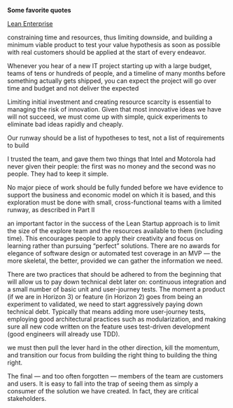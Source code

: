 **Some favorite quotes**

[Lean Enterprise](https://kindle.amazon.com/work/lean-enterprise-performance-organizations-innovate-ebook/B00DYALZDE/B00QL5MSF8)


constraining time and resources, thus limiting downside, and building a minimum viable product to test your value
hypothesis as soon as possible with real customers should be applied at the start of every endeavor.

Whenever you hear of a new IT project starting up with a large budget, teams of tens or hundreds of people,
and a timeline of many months before something actually gets shipped, you can expect the project will go over time and
budget and not deliver the expected

Limiting initial investment and creating resource scarcity is essential to managing the risk of innovation.
Given that most innovative ideas we have will not succeed, we must come up with simple, quick experiments to eliminate
bad ideas rapidly and cheaply.

Our runway should be a list of hypotheses to test, not a list of requirements to build

I trusted the team, and gave them two things that Intel and Motorola had never given their people: the first was no
money and the second was no people. They had to keep it simple.

No major piece of work should be fully funded before we have evidence to support the business and economic model on which it is based,
and this exploration must be done with small, cross-functional teams with a limited runway, as described in Part II

an important factor in the success of the Lean Startup approach is to limit the size of the explore team and the resources available to them (including time).
This encourages people to apply their creativity and focus on learning rather than pursuing “perfect” solutions.
There are no awards for elegance of software design or automated test coverage in an MVP — the more skeletal, the better,
provided we can gather the information we need.

There are two practices that should be adhered to from the beginning that will allow us to pay down technical debt later on:
continuous integration and a small number of basic unit and user-journey tests.
The moment a product (if we are in Horizon 3) or feature (in Horizon 2) goes from being an experiment to validated,
we need to start aggressively paying down technical debt.
Typically that means adding more user-journey tests, employing good architectural practices such as modularization,
and making sure all new code written on the feature uses test-driven development (good engineers will already use TDD).

we must then pull the lever hard in the other direction, kill the momentum, and transition our focus from building the right thing to building the thing right.

The final — and too often forgotten — members of the team are customers and users.
It is easy to fall into the trap of seeing them as simply a consumer of the solution we have created.
In fact, they are critical stakeholders.